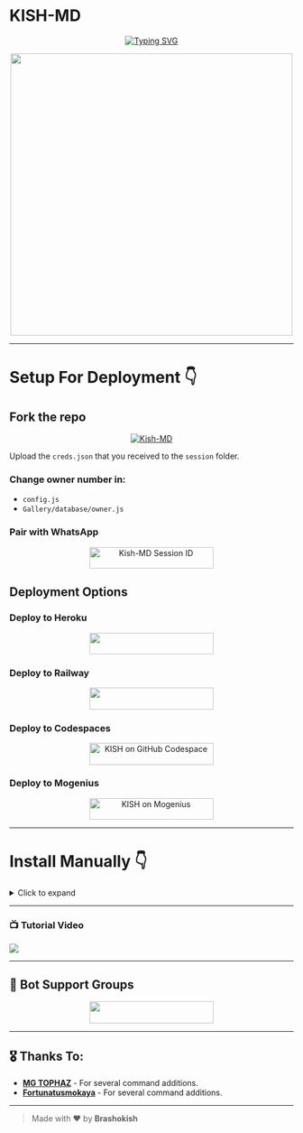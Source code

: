 # KISH-MD

<div align="center">
  <a href="https://git.io/typing-svg">
    <img src="https://readme-typing-svg.demolab.com?font=Ribeye&size=50&pause=1000&color=F710B1&center=true&width=910&height=100&lines=I'M+KISH-MD;Multi+Device+Whatsapp+Bot;" alt="Typing SVG" />
  </a>

  <p align="center">
    <a href="https://youtube.com/Brashokish">
      <img src="https://telegra.ph/file/a2404cf4912a775f17164.jpg" width="500" height="500"/>
    </a>
  </p>
</div>

---

# Setup For Deployment 👇

## Fork the repo

<div align="center">
  <a href="https://github.com/Brashokish/Kish-MD/fork">
    <img title="Kish-MD" src="https://img.shields.io/badge/FORK%20Kish%20MD-FF5733?style=for-the-badge&logo=stackshare" />
  </a>
</div>

Upload the `creds.json` that you received to the `session` folder.

### Change owner number in:
- `config.js`
- `Gallery/database/owner.js`

### Pair with WhatsApp

<div align="center">
  <a href="https://pair.kishtechsite.online/">
    <img title="Kish-MD Session ID" src="https://img.shields.io/badge/GET%20SESSION-FF5733?style=for-the-badge&logo=msi&logoColor=white" width="220" height="38.45" />
  </a>
</div>

## Deployment Options

### Deploy to Heroku

<div align="center">
  <a href="https://dashboard.heroku.com/new?template=https://github.com/Brashokish/Kish-MD">
    <img src="https://img.shields.io/badge/Heroku%20Deploy-9B59B6?style=for-the-badge&logo=heroku" width="220" height="38.45" />
  </a>
</div>

### Deploy to Railway

<div align="center">
  <a href="https://railway.app">
    <img src="https://img.shields.io/badge/RailWay%20Account-3498DB?style=for-the-badge&logo=Railway" width="220" height="38.45" />
  </a>
</div>

### Deploy to Codespaces

<div align="center">
  <a href="https://github.com/codespaces/new">
    <img title="KISH on GitHub Codespace" src="https://img.shields.io/badge/DEPLOY%20CODESPACE-2ECC71?style=for-the-badge&logo=visualstudiocode" width="220" height="38.45" />
  </a>
</div>

### Deploy to Mogenius

<div align="center">
  <a href="https://studio.mogenius.com/studio/cloud-space/cloud-space-overview">
    <img title="KISH on Mogenius" src="https://img.shields.io/badge/DEPLOY%20MOGENIUS-1ABC9C?style=for-the-badge&logo=genius" width="220" height="38.45" />
  </a>
</div>

---

# Install Manually 👇

<details>
<summary>Click to expand</summary>

```bash
# Install Required Packages
pkg update && pkg upgrade
pkg install bash
pkg install libwebp
pkg install git -y
pkg install nodejs -y
pkg install ffmpeg -y
pkg install wget
pkg install yarn
pkg install imagemagick -y

# Clone Repo and Start
git clone https://github.com/Brashokish/Kish-MD
cd Kish-MD
rm -rf session
npm i
node index.js
```

</details>

---

### 📺 Tutorial Video

<a href="https://youtu.be/pn769zbeVXU?si=l4ZScy_qHVP4C6uG">
  <img src="https://img.shields.io/badge/Tutorial-Video-ff0000?style=for-the-badge&logo=youtube&logoColor=white" />
</a>

---

## 🤝 Bot Support Groups

<div align="center">
  <a href="https://chat.whatsapp.com/LhBwWwQAS4y93XOsCKpxdv">
    <img src="https://img.shields.io/badge/Join support group-25D366?style=for-the-badge&logo=whatsapp&logoColor=white" width="220" height="38.45" />
  </a>
</div>

---

## 🎖️ Thanks To:

- [**MG TOPHAZ**](https://github.com/MGTOPHAZ) - For several command additions.
- [**Fortunatusmokaya**](https://github.com/Fortunatusmokaya) - For several command additions.

---

> Made with ❤️ by **Brashokish**
